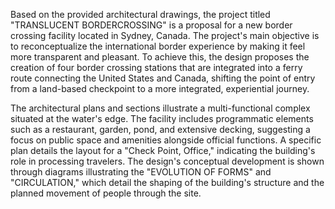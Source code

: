 Based on the provided architectural drawings, the project titled "TRANSLUCENT BORDERCROSSING" is a proposal for a new border crossing facility located in Sydney, Canada. The project's main objective is to reconceptualize the international border experience by making it feel more transparent and pleasant. To achieve this, the design proposes the creation of four border crossing stations that are integrated into a ferry route connecting the United States and Canada, shifting the point of entry from a land-based checkpoint to a more integrated, experiential journey.


The architectural plans and sections illustrate a multi-functional complex situated at the water's edge. The facility includes programmatic elements such as a restaurant, garden, pond, and extensive decking, suggesting a focus on public space and amenities alongside official functions. A specific plan details the layout for a "Check Point, Office," indicating the building's role in processing travelers. The design's conceptual development is shown through diagrams illustrating the "EVOLUTION OF FORMS" and "CIRCULATION," which detail the shaping of the building's structure and the planned movement of people through the site.